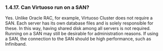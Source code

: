 <div>

<div>

<div>

<div>

### 1.4.17. Can Virtuoso run on a SAN?

</div>

</div>

</div>

Yes. Unlike Oracle RAC, for example, Virtuoso Cluster does not require a
SAN. Each server has its own database files and is solely responsible
for these. In this way, having shared disk among all servers is not
required. Running on a SAN may still be desirable for administration
reasons. If using a SAN, the connection to the SAN should be high
performance, such as Infiniband.

</div>
